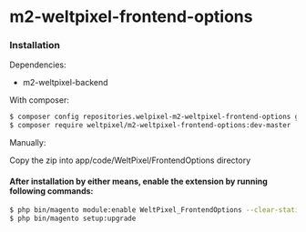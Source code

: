 # m2-weltpixel-frontend-options

### Installation

Dependencies:
 - m2-weltpixel-backend

With composer:

```sh
$ composer config repositories.welpixel-m2-weltpixel-frontend-options git git@github.com:rusdragos/m2-weltpixel-frontend-options.git
$ composer require weltpixel/m2-weltpixel-frontend-options:dev-master
```

Manually:

Copy the zip into app/code/WeltPixel/FrontendOptions directory


#### After installation by either means, enable the extension by running following commands:

```sh
$ php bin/magento module:enable WeltPixel_FrontendOptions --clear-static-content
$ php bin/magento setup:upgrade
```
